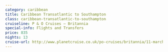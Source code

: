 ```yaml
---
category: caribbean
title: Caribbean Transatlantic to Southampton
class: caribbean-transatlantic-to-southampton
cruiseline: P & O Cruises – Britannia
special-info: Flights and Transfers
price: 835
nights: 13
cruise-url: http://www.planetcruise.co.uk/po-cruises/britannia/11-march-2017/97655?utm_medium=referral&utm_source=secret-escapes&utm_campaign=website
---
```

